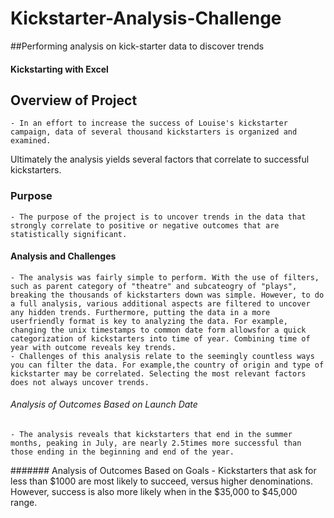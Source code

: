 # Kickstarter-Analysis-Challenge
##Performing analysis on kick-starter data to discover trends
#### Kickstarting with Excel
## Overview of Project
	- In an effort to increase the success of Louise's kickstarter campaign, data of several thousand kickstarters is organized and examined. 
Ultimately the analysis yields several factors that correlate to successful kickstarters.

### Purpose
	- The purpose of the project is to uncover trends in the data that strongly correlate to positive or negative outcomes that are statistically significant.

#### Analysis and Challenges
	- The analysis was fairly simple to perform. With the use of filters, such as parent category of "theatre" and subcateogry of "plays", breaking the thousands of kickstarters down was simple. However, to do a full analysis, various additional aspects are filtered to uncover any hidden trends. Furthermore, putting the data in a more userfriendly format is key to analyzing the data. For example, changing the unix timestamps to common date form allowsfor a quick categorization of kickstarters into time of year. Combining time of year with outcome reveals key trends.
	- Challenges of this analysis relate to the seemingly countless ways you can filter the data. For example,the country of origin and type of kickstarter may be correlated. Selecting the most relevant factors does not always uncover trends. 
###### Analysis of Outcomes Based on Launch Date
	- The analysis reveals that kickstarters that end in the summer months, peaking in July, are nearly 2.5times more successful than those ending in the beginning and end of the year.
####### Analysis of Outcomes Based on Goals
	- Kickstarters that ask for less than $1000 are most likely to succeed, versus higher denominations. However, success is also more likely when in the $35,000 to $45,000 range.
